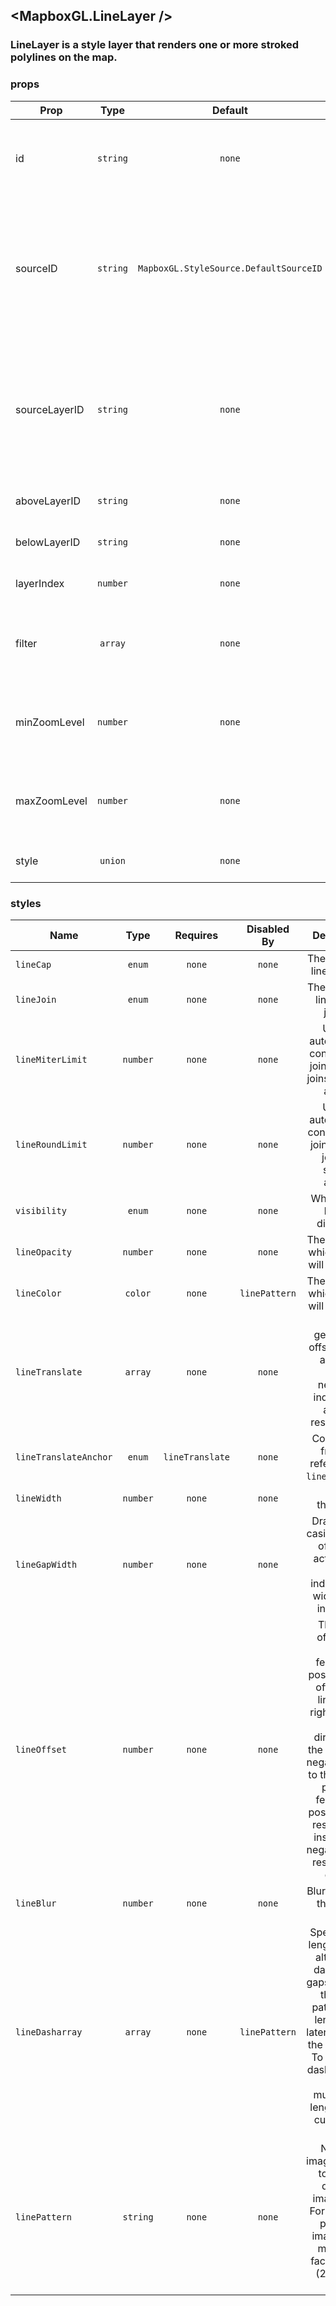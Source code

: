 ## <MapboxGL.LineLayer />
### LineLayer is a style layer that renders one or more stroked polylines on the map.

### props
| Prop | Type | Default | Required | Description |
| ---- | :--: | :-----: | :------: | :----------: |
| id | `string` | `none` | `false` | A string that uniquely identifies the source in the style to which it is added. |
| sourceID | `string` | `MapboxGL.StyleSource.DefaultSourceID` | `false` | The source from which to obtain the data to style.<br/>If the source has not yet been added to the current style, the behavior is undefined. |
| sourceLayerID | `string` | `none` | `false` | Identifier of the layer within the source identified by the sourceID property from which the receiver obtains the data to style. |
| aboveLayerID | `string` | `none` | `false` | Inserts a layer above aboveLayerID. |
| belowLayerID | `string` | `none` | `false` | Inserts a layer below belowLayerID |
| layerIndex | `number` | `none` | `false` | Inserts a layer at a specified index |
| filter | `array` | `none` | `false` | Filter only the features in the source layer that satisfy a condition that you define |
| minZoomLevel | `number` | `none` | `false` | The minimum zoom level at which the layer gets parsed and appears. |
| maxZoomLevel | `number` | `none` | `false` | The maximum zoom level at which the layer gets parsed and appears. |
| style | `union` | `none` | `false` | Customizable style attributes |


### styles
| Name | Type | Requires | Disabled By |  Description |
| ---- | :--: | :------: | :---------: | :----------: |
| `lineCap` | `enum` | `none` | `none` | The display of line endings. |
| `lineJoin` | `enum` | `none` | `none` | The display of lines when joining. |
| `lineMiterLimit` | `number` | `none` | `none` | Used to automatically convert miter joins to bevel joins for sharp angles. |
| `lineRoundLimit` | `number` | `none` | `none` | Used to automatically convert round joins to miter joins for shallow angles. |
| `visibility` | `enum` | `none` | `none` | Whether this layer is displayed. |
| `lineOpacity` | `number` | `none` | `none` | The opacity at which the line will be drawn. |
| `lineColor` | `color` | `none` | `linePattern` | The color with which the line will be drawn. |
| `lineTranslate` | `array` | `none` | `none` | The geometry's offset. Values are [x, y] where negatives indicate left and up, respectively. |
| `lineTranslateAnchor` | `enum` | `lineTranslate` | `none` | Controls the frame of reference for `lineTranslate`. |
| `lineWidth` | `number` | `none` | `none` | Stroke thickness. |
| `lineGapWidth` | `number` | `none` | `none` | Draws a line casing outside of a line's actual path. Value indicates the width of the inner gap. |
| `lineOffset` | `number` | `none` | `none` | The line's offset. For linear features, a positive value offsets the line to the right, relative to the direction of the line, and a negative value to the left. For polygon features, a positive value results in an inset, and a negative value results in an outset. |
| `lineBlur` | `number` | `none` | `none` | Blur applied to the line, in pixels. |
| `lineDasharray` | `array` | `none` | `linePattern` | Specifies the lengths of the alternating dashes and gaps that form the dash pattern. The lengths are later scaled by the line width. To convert a dash length to pixels, multiply the length by the current line width. |
| `linePattern` | `string` | `none` | `none` | Name of image in sprite to use for drawing image lines. For seamless patterns, image width must be a factor of two (2, 4, 8, ..., 512). |
